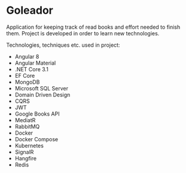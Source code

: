 # Goleador
Application for keeping track of read books and effort needed to finish them. Project is developed in order to learn new technologies.

Technologies, techniques etc. used in project:
- Angular 8
- Angular Material
- .NET Core 3.1
- EF Core
- MongoDB
- Microsoft SQL Server
- Domain Driven Design
- CQRS
- JWT
- Google Books API
- MediatR
- RabbitMQ
- Docker
- Docker Compose
- Kubernetes
- SignalR
- Hangfire
- Redis
